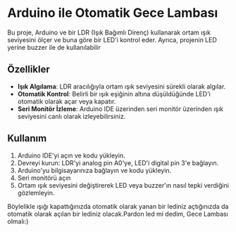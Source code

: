 # Arduino ile Otomatik Gece Lambası

Bu proje, Arduino ve bir LDR (Işık Bağımlı Direnç) kullanarak ortam ışık seviyesini ölçer ve buna göre bir LED'i kontrol eder. Ayrıca, projenin LED yerine buzzer ile de kullanılabilir

## Özellikler

- **Işık Algılama**: LDR aracılığıyla ortam ışık seviyesini sürekli olarak algılar.
- **Otomatik Kontrol**: Belirli bir ışık eşiğinin altına düşüldüğünde LED'i otomatik olarak açar veya kapatır.
- **Seri Monitör İzleme**: Arduino IDE üzerinden seri monitör üzerinden ışık seviyesini canlı olarak izleyebilirsiniz.

## Kullanım

1. Arduino IDE'yi açın ve kodu yükleyin.
2. Devreyi kurun: LDR'yi analog pin A0'ye, LED'i digital pin 3'e bağlayın.
3. Arduino'yu bilgisayarınıza bağlayın ve kodu yükleyin.
4. Seri monitörü açın 
5. Ortam ışık seviyesini değiştirerek LED veya buzzer'ın nasıl tepki verdiğini gözlemleyin.



Böylelikle ışığı kapattığınızda otomatik olarak yanan bir lediniz açtığınızda da otomatik olarak açılan bir lediniz olacak.Pardon led mi dedim,
Gece Lambası olmalı:)

